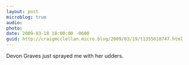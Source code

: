 ```yaml
---
layout: post
microblog: true
audio: 
photo: 
date: 2009-03-18 18:00:00 -0600
guid: http://craigmcclellan.micro.blog/2009/03/19/t1355618747.html
---
```

Devon Graves just sprayed me with her udders.
